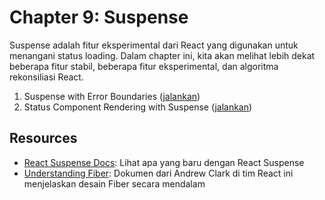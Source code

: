 # Chapter 9: Suspense

Suspense adalah fitur eksperimental dari React yang digunakan untuk menangani status loading. Dalam chapter ini, kita akan melihat lebih dekat beberapa fitur stabil, beberapa fitur eksperimental, dan algoritma rekonsiliasi React.

1. Suspense with Error Boundaries ([jalankan](https://codesandbox.io/s/peaceful-banzai-eqlfyu?file=/src/Main.js))
2. Status Component Rendering with Suspense ([jalankan](https://codesandbox.io/s/determined-hypatia-prlgn0?file=/src/index.js))

## Resources

- [React Suspense Docs](https://reactjs.org/docs/concurrent-mode-suspense.html): Lihat apa yang baru dengan React Suspense
- [Understanding Fiber](https://github.com/acdlite/react-fiber-architecture): Dokumen dari Andrew Clark di tim React ini menjelaskan desain Fiber secara mendalam